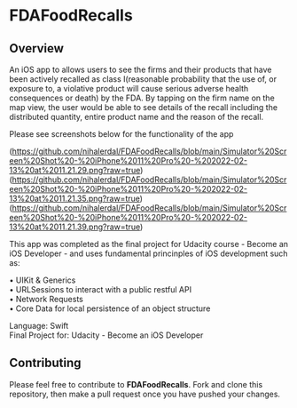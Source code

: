 # FDAFoodRecalls

## Overview
An iOS app to allows users to see the firms and their products that have been actively recalled as class I(reasonable probability that the use of, or exposure to, a violative product will cause serious adverse health consequences or death) by the FDA. By tapping on the firm name on the map view, the user would be able to see details of the recall including the distributed quantity, entire product name and the reason of the recall. 

Please see screenshots below for the functionality of the app

(https://github.com/nihalerdal/FDAFoodRecalls/blob/main/Simulator%20Screen%20Shot%20-%20iPhone%2011%20Pro%20-%202022-02-13%20at%2011.21.29.png?raw=true)
(https://github.com/nihalerdal/FDAFoodRecalls/blob/main/Simulator%20Screen%20Shot%20-%20iPhone%2011%20Pro%20-%202022-02-13%20at%2011.21.35.png?raw=true)
(https://github.com/nihalerdal/FDAFoodRecalls/blob/main/Simulator%20Screen%20Shot%20-%20iPhone%2011%20Pro%20-%202022-02-13%20at%2011.21.39.png?raw=true)

This app was completed as the final project for Udacity course - Become an iOS Developer - and uses fundamental princinples of iOS development such as:
 
• UIKit & Generics\
• URLSessions to interact with a public restful API\
• Network Requests\
• Core Data for local persistence of an object structure

Language: Swift\
Final Project for: Udacity - Become an iOS Developer

## Contributing
Please feel free to contribute to **FDAFoodRecalls**. Fork and clone this repository, then make a pull request once you have pushed your changes.
